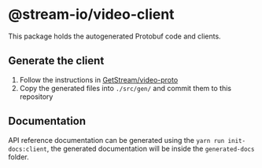 # @stream-io/video-client

This package holds the autogenerated Protobuf code and clients.

## Generate the client

1. Follow the instructions in [GetStream/video-proto](https://github.com/getstream/video-proto)
2. Copy the generated files into `./src/gen/` and commit them to this repository

## Documentation

API reference documentation can be generated using the `yarn run init-docs:client`, the generated documentation will be inside the `generated-docs` folder.
